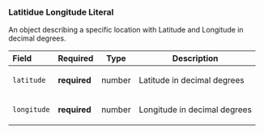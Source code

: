 <!--- This is a generated file, do not edit! -->
<!--- [START maps_http_schema_latitudelongitudeliteral] -->
<h3 class="schema-object" id="LatitudeLongitudeLiteral">Latitidue Longitude Literal</h3>

An object describing a specific location with Latitude and Longitude in decimal degrees.

| Field       | Required     | Type   | Description                                                                        |
| :---------- | ------------ | ------ | ---------------------------------------------------------------------------------- |
| `latitude`  | **required** | number | <div class="nonref-property-description"><p>Latitude in decimal degrees</p></div>  |
| `longitude` | **required** | number | <div class="nonref-property-description"><p>Longitude in decimal degrees</p></div> |

<!--- [END maps_http_schema_latitudelongitudeliteral] -->
